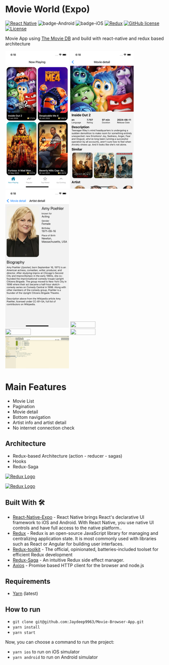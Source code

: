 # Movie World (Expo)
[![React Native](https://img.shields.io/badge/React%20Native-v0.74.3-green.svg)](https://facebook.github.io/react-native/)
![badge-Android](https://img.shields.io/badge/Platform-Android-brightgreen)
![badge-iOS](https://img.shields.io/badge/Platform-iOS-lightgray)
[![Redux](https://img.shields.io/badge/Redux-5.0.1-764ABC?logo=redux)](https://redux.js.org/)
[![GitHub license](https://img.shields.io/badge/license-Apache%20License%202.0-blue.svg?style=flat)](https://www.apache.org/licenses/LICENSE-2.0)
<a href="https://github.com/Jaydeep9963"><img alt="License" src="https://img.shields.io/static/v1?label=GitHub&message=Jaydeep9963&color=C51162"/></a>

Movie App using [The Movie DB](https://www.themoviedb.org) and build with react-native and redux based architecture<br>

<p float="left">
  <img width="40%" height="50%" src="https://github.com/Jaydeep9963/Movie-Browser-App/blob/main/screenshots/iPhone-Xs-2024-07-13-at-18.18.40.png" />
  <img width="40%" height="50%" src="https://github.com/Jaydeep9963/Movie-Browser-App/blob/main/screenshots/iPhone-Xs-2024-07-13-at-18.18.46.png" />
  <img width="40%" height="50%" src="https://github.com/Jaydeep9963/Movie-Browser-App/blob/main/screenshots/iPhone-Xs-2024-07-13-at-18.18.54.png" />
  <img width="40%" height="50%" src="https://github.com/Jaydeep9963/Movie-Browser-App/blob/main/screenshots/dark-first.png" />
  <img width="40%" height="50%" src="https://github.com/Jaydeep9963/Movie-Browser-App/blob/main/screenshots/second.png" />
  <img width="40%" height="50%" src="https://github.com/Jaydeep9963/Movie-Browser-App/blob/main/screenshots/third.png" />
  <img width="40%" height="50%" src="https://github.com/Jaydeep9963/Movie-Browser-App/blob/main/screenshots/test.png" />
</p>

# Main Features
- Movie List
- Pagination
- Movie detail
- Bottom navigation
- Artist info and artist detail
- No internet connection check

## Architecture
  - Redux-based Architecture (action - reducer - sagas)
  - Hooks
  - Redux-Saga
<p float="left">
<a href='http://redux.js.org'><img src='https://camo.githubusercontent.com/f28b5bc7822f1b7bb28a96d8d09e7d79169248fc/687474703a2f2f692e696d6775722e636f6d2f4a65567164514d2e706e67' height='25' alt='Redux Logo' aria-label='redux.js.org' /></a>

<a href='https://redux-saga.js.org/'><img src='https://redux-saga.js.org/img/Redux-Saga-Logo-Landscape.png' height='25' alt='Redux Logo' aria-label='redux-saga.js.org/' /></a>
</p>

## Built With 🛠
- [React-Native-Expo](https://reactnative.dev/) - React Native brings React's declarative UI framework to iOS and Android. With React Native, you use native UI controls and have full access to the native platform..
- [Redux](https://redux.js.org/) - Redux is an open-source JavaScript library for managing and centralizing application state. It is most commonly used with libraries such as React or Angular for building user interfaces.
- [Redux-toolkit](https://redux-toolkit.js.org/) - The official, opinionated, batteries-included toolset for efficient Redux development
- [Redux-Saga](https://redux-saga.js.org/) - An intuitive Redux side effect manager.
- [Axios](https://github.com/axios/axios) - Promise based HTTP client for the browser and node.js

## Requirements

- [Yarn](https://yarnpkg.com/) (latest)

## How to run

- `git clone git@github.com:Jaydeep9963/Movie-Browser-App.git`
- `yarn install`
- `yarn start`

Now, you can choose a command to run the project:

- `yarn ios` to run on iOS simulator
- `yarn android` to run on Android simulator
